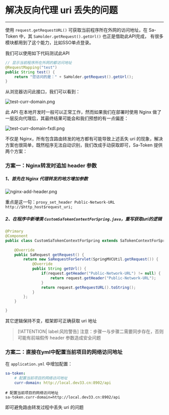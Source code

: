 # 解决反向代理 uri 丢失的问题

--- 

使用 `request.getRequestURL()` 可获取当前程序所在外网的访问地址，在 Sa-Token 中，其 `SaHolder.getRequest().getUrl()` 也正是借助此API完成，
有很多模块都用到了这个能力，比如SSO单点登录。

我们可以使用如下代码测试此API
``` java
// 显示当前程序所在外网的都访问地址
@RequestMapping("test")
public String test() {
	return "您访问的是：" + SaHolder.getRequest().getUrl();
}
```

从浏览器访问此接口，我们可以看到：

![test-curr-domain.png](https://oss.dev33.cn/sa-token/doc/test-curr-domain.png 's-w-sh')

此 API 在本地开发时一般可以正常工作，然而如果我们在部署时使用 Nginx 做了一层反向代理后，其最终结果可能会和我们预想的有一点偏差：

![test-curr-domain-fxdl.png](https://oss.dev33.cn/sa-token/doc/test-curr-domain-fxdl.png 's-w-sh')

不仅是 Nginx，所有包含路由转发的地方都有可能导致上述丢失 uri 的现象，解决方案也很简单，既然程序无法自动识别，我们改成手动获取即可，Sa-Token 提供两个方案：


### 方案一：Nginx转发时追加 header 参数

##### 1、首先在 Nginx 代理转发的地方增加参数

![nginx-add-header.png](https://oss.dev33.cn/sa-token/doc/nginx-add-header.png 's-w-sh')

重点是这一句：`proxy_set_header Public-Network-URL http://$http_host$request_uri;`

##### 2、在程序中新增类 `CustomSaTokenContextForSpring.java`，重写获取uri的逻辑

``` java
@Primary
@Component
public class CustomSaTokenContextForSpring extends SaTokenContextForSpring {
	
	@Override
	public SaRequest getRequest() {
		return new SaRequestForServlet(SpringMVCUtil.getRequest()) {
			@Override
			public String getUrl() {
				if(request.getHeader("Public-Network-URL") != null) {
					return request.getHeader("Public-Network-URL");
				}
				return request.getRequestURL().toString();
			}
		};
	}

}
```

其它逻辑保持不变，框架即可正确获取 uri 地址

> [!ATTENTION| label:风险警告] 
> 注意：步骤一与步骤二需要同步存在，否则可能有前端假传 header 参数造成安全问题 


### 方案二：直接在yml中配置当前项目的网络访问地址

在 `application.yml` 中增加配置：

<!---------------------------- tabs:start ---------------------------->
<!------------- tab:yaml 风格  ------------->
``` yaml
sa-token: 
    # 配置当前项目的网络访问地址
    curr-domain: http://local.dev33.cn:8902/api
```
<!------------- tab:properties 风格  ------------->
``` properties
# 配置当前项目的网络访问地址
sa-token.curr-domain=http://local.dev33.cn:8902/api
```
<!---------------------------- tabs:end ---------------------------->

即可避免路由转发过程中丢失 uri 的问题 
